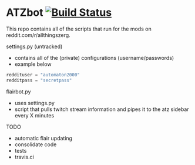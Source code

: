 ATZbot [![Build Status](https://travis-ci.org/ChristopherIMeyers/ATZbot.svg?branch=master)](https://travis-ci.org/ChristopherIMeyers/ATZbot)
========================

This repo contains all of the scripts that run for the mods on reddit.com/r/allthingszerg.


settings.py (untracked)
* contains all of the (private) configurations (username/passwords)
* example below

```python
reddituser = "automaton2000"    
redditpass = "secretpass"    
```


flairbot.py
* uses settings.py
* script that pulls twitch stream information and pipes it to the atz sidebar every X minutes



TODO
* automatic flair updating
* consolidate code 
* tests
* travis.ci
